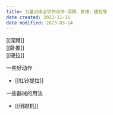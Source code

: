 ```yaml
---
title: 力量训练必学的动作-深蹲、卧推、硬拉等
date created: 2022-11-11
date modified: 2023-03-14
---
```


[[深蹲]]  
[[卧推]]  
[[硬拉]]

一些好动作

- [[杠铃提拉]]

一些器械的用法

- [[倒蹬机]]
